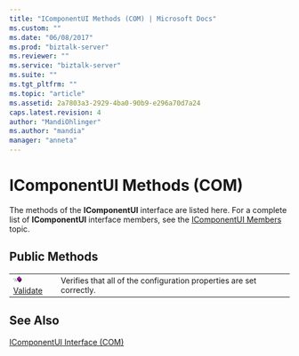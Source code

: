 ```yaml
---
title: "IComponentUI Methods (COM) | Microsoft Docs"
ms.custom: ""
ms.date: "06/08/2017"
ms.prod: "biztalk-server"
ms.reviewer: ""
ms.service: "biztalk-server"
ms.suite: ""
ms.tgt_pltfrm: ""
ms.topic: "article"
ms.assetid: 2a7803a3-2929-4ba0-90b9-e296a70d7a24
caps.latest.revision: 4
author: "MandiOhlinger"
ms.author: "mandia"
manager: "anneta"
---
```

# IComponentUI Methods (COM)
The methods of the **IComponentUI** interface are listed here. For a complete list of **IComponentUI** interface members, see the [IComponentUI Members](../core/icomponentui-members-com.md) topic.  
  
## Public Methods  
  
|||  
|-|-|  
|![](../core/media/pubmethod.gif "pubmethod") [Validate](../core/icomponentui-validate-method-com.md)|Verifies that all of the configuration properties are set correctly.|  
  
## See Also  
 [IComponentUI Interface (COM)](../core/icomponentui-interface-com.md)